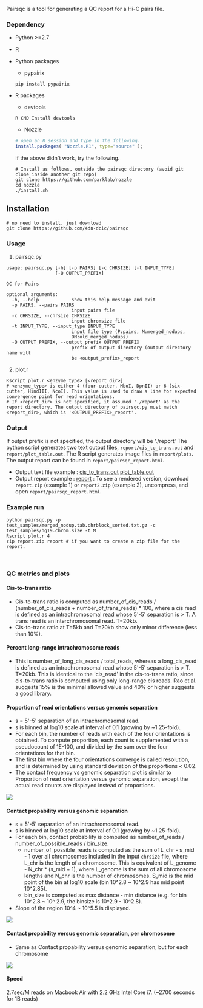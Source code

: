 Pairsqc is a tool for generating a QC report for a Hi-C pairs file.


### Dependency
* Python >=2.7
* R
* Python packages
  * pypairix
  ```
  pip install pypairix
  ```
  
* R packages
  * devtools
  ```
  R CMD Install devtools
  ```
  * Nozzle
  ```r
  # open an R session and type in the following.
  install.packages( "Nozzle.R1", type="source" );
  ```
  If the above didn't work, try the following.
  ```
  # Install as follows, outside the pairsqc directory (avoid git clone inside another git repo)
  git clone https://github.com/parklab/nozzle
  cd nozzle
  ./install.sh
  ```
  
## Installation
```
# no need to install, just download
git clone https://github.com/4dn-dcic/pairsqc
```

### Usage
1) pairsqc.py
```
usage: pairsqc.py [-h] [-p PAIRS] [-c CHRSIZE] [-t INPUT_TYPE]
                  [-O OUTPUT_PREFIX]

QC for Pairs

optional arguments:
  -h, --help            show this help message and exit
  -p PAIRS, --pairs PAIRS
                        input pairs file
  -c CHRSIZE, --chrsize CHRSIZE
                        input chromsize file
  -t INPUT_TYPE, --input_type INPUT_TYPE
                        input file type (P:pairs, M:merged_nodups,
                        OM:old_merged_nodups)
  -O OUTPUT_PREFIX, --output_prefix OUTPUT_PREFIX
                        prefix of output directory (output directory name will
                        be <output_prefix>_report
```
2) plot.r
```
Rscript plot.r <enzyme_type> [<report_dir>]
# <enzyme_type> is either 4 (four-cutter, MboI, DpnII) or 6 (six-cutter, HindIII, NcoI). This value is used to draw a line for expected convergence point for read orientations.
# If <report_dir> is not specified, it assumed './report' as the report directory. The output directory of pairsqc.py must match <report_dir>, which is '<OUTPUT_PREFIX>_report'.
```

### Output
If output prefix is not specified, the output directory will be './report'
The python script generates two text output files, `report/cis_to_trans.out` and `report/plot_table.out`.
The R script generates image files in `report/plots`.
The output report can be found in `report/pairsqc_report.html`.
* Output text file example : [cis_to_trans.out](report/cis_to_trans.out) [plot_table.out](report/plot_table.out)
* Output report example : [report](report/pairsqc_report.html) : To see a rendered version, download `report.zip` (example 1) or `report2.zip` (example 2), uncompress, and open `report/pairsqc_report.html`.

### Example run
```
python pairsqc.py -p test_samples/merged_nodup.tab.chrblock_sorted.txt.gz -c test_samples/hg19.chrom.size -t M
Rscript plot.r 4
zip report.zip report # if you want to create a zip file for the report.
```

&nbsp;
### QC metrics and plots
#### Cis-to-trans ratio
* Cis-to-trans ratio is computed as number_of_cis_reads / (number_of_cis_reads + number_of_trans_reads) * 100, where a cis read is defined as an intrachromosomal read whose 5'-5' separation is > T. A trans read is an interchromosomal read. T=20kb.
* Cis-to-trans ratio at T=5kb and T=20kb show only minor difference (less than 10%).

#### Percent long-range intrachromosome reads
* This is number_of_long_cis_reads / total_reads, whereas a long_cis_read is defined as an intrachromosomal read whose 5'-5' separation is > T. T=20kb. This is identical to the 'cis_read' in the cis-to-trans ratio, since cis-to-trans ratio is computed using only long-range cis reads. Rao et al. suggests 15% is the minimal allowed value and 40% or higher suggests a good library.

#### Proportion of read orientations versus genomic separation
* s = 5'-5' separation of an intrachromosomal read.
* s is binned at log10 scale at interval of 0.1 (growing by ~1.25-fold).
* For each bin, the number of reads with each of the four orientations is obtained. To compute proportion, each count is supplemented with a pseudocount of 1E-100, and divided by the sum over the four orientations for that bin.
* The first bin where the four orientations converge is called resolution, and is determined by using standard deviation of the proportions < 0.02.
* The contact frequency vs genomic separation plot is similar to Proportion of read orientation versus genomic separation, except the actual read counts are displayed instead of proportions.

![](report/plots/proportion.png)


#### Contact propability versus genomic separation
* s = 5'-5' separation of an intrachromosomal read.
* s is binned at log10 scale at interval of 0.1 (growing by ~1.25-fold).
* For each bin, contact probability is computed as number_of_reads / number_of_possible_reads / bin_size.
  * number_of_possible_reads is computed as the sum of L_chr - s_mid - 1 over all chromosomes included in the input `chrsize` file, where L_chr is the length of a chromosome. This is equivalent of L_genome - N_chr * (s_mid + 1), where L_genome is the sum of all chromosome lengths and N_chr is the number of chromosomes. S_mid is the mid point of the bin at log10 scale (bin 10^2.8 ~ 10^2.9 has mid point 10^2.85).
  * bin_size is computed as max distance - min distance (e.g. for bin 10^2.8 ~ 10^ 2.9, the binsize is 10^2.9 - 10^2.8).
* Slope of the region 10^4 ~ 10^5.5 is displayed.

![](report/plots/log10prob.png)

#### Contact propability versus genomic separation, per chromosome
* Same as Contact propability versus genomic separation, but for each chromosome

![](report/plots/log10prob_chr.png)

#### Speed
2.7sec/M reads on Macbook Air with 2.2 GHz Intel Core i7.
(~2700 seconds for 1B reads)
